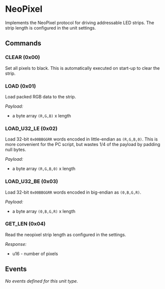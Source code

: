 # NeoPixel

Implements the NeoPixel protocol for driving addressable LED strips.
The strip length is configured in the unit settings.

## Commands

### CLEAR (0x00)
Set all pixels to black. This is automatically executed on start-up to clear the strip.

### LOAD (0x01)
Load packed RGB data to the strip.

*Payload:*

- a byte array `(R,G,B)` x length

### LOAD_U32_LE (0x02)
Load 32-bit `0x00BBGGRR` words encoded in little-endian as `(R,G,B,0)`.
This is more convenient for the PC script, but wastes 1/4 of the payload by padding
null bytes.

*Payload:*

- a byte array `(R,G,B,0)` x length

### LOAD_U32_BE (0x03)
Load 32-bit `0x00BBGGRR` words encoded in big-endian as `(0,B,G,R)`.

*Payload:*

- a byte array `(0,B,G,R)` x length


### GET_LEN (0x04)
Read the neopixel strip length as configured in the settings.

*Response:*

- u16 - number of pixels

## Events

*No events defined for this unit type.*
